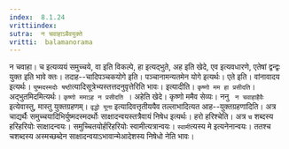```yaml
---
index:  8.1.24
vrittiindex: 
sutra:  न चवाहाऽबैवयुक्ते
vritti:  balamanorama 
---
```


न चवाहा। च इत्यव्ययं समुच्चये, वा इति विकल्पे, हा इत्यद्भुते, अह इति खेदे, एव इत्यवधारणे, एतेषां द्वन्द्वः युक्त इति भावे क्तः। तदाह--चादिपञ्चकयोगे इति। पञ्चानामन्यतमेन योगे इत्यर्थः। एते इति। वांनावादय इत्यर्थः। `युष्मदस्मदोः षष्ठी`त्यादिसूत्रेभ्यस्तत्तदनुवृत्तेरिति भावः। इत्यादीति। `कृष्णो मम हा प्रसीदति`। अद्भुतमिदमित्यर्थः। `कृष्णो ममाऽह न प्रसीदति `। अहेति खेदे। कृष्णो ममैव सेव्यः। ननु ` न चवाहाहैवैः` इत्येवास्तु, मास्तु युक्तग्रहणम्। `वृद्धो यूना` इत्यादिवत्तृतीययैव तल्लाभादित्यत आह--युक्तग्रहणादिति। अत्र चाद्यर्थैः समुच्चयादिभिर्युष्मदस्मदर्थोः साक्षादन्वयस्तत्रैवायं निषेध इत्यर्थः। हरो हरिश्चेति। अत्र `च` शब्दस्य हरिहरियोः साक्षादन्वयः। समुच्चितयोर्हरिहरियोः स्वामीत्यत्रान्वयः। `स्वामी`त्यस्य मे इत्यनेनान्वयः। ततश्च चशब्दस्य अस्मच्छब्देन साक्षादन्वयाऽभावान्मेआदेशस्य निषेधो नेति भावः। 

